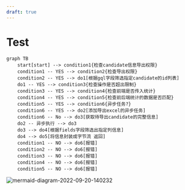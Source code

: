 ```yaml
---
draft: true
---
```


# Test

```mermaid
graph TB
	start[start] --> condition1{检查candidate信息导出权限}
	condition1 -- YES --> condition2{检查导出权限}
	condition2 -- YES --> do1[根据gql字段筛选指定candidate的id列表]
	do1 -- YES --> condition3{检查操作是否超出限制}
	condition3 -- YES --> condition4{检查前端是否传入统计}
	condition4 -- YES --> condition5{检查前后端统计的数据是否匹配}
	condition5 -- YES --> condition6{异步任务?}
	condition6 -- YES --> do2[添加导出excel的异步任务]
	condition6 -- No --> do3[获取待导出candidate的完整信息]
	do2 -- 异步执行 --> do3
	do3 --> do4[根据fields字段筛选出指定列信息]
	do4 --> do5[将信息封装成字节流 返回]
	condition1 -- NO --> do6[报错]
	condition2 -- NO --> do6[报错]
	condition3 -- NO --> do6[报错]
	condition4 -- NO --> do6[报错]
	condition5 -- NO --> do6[报错]
```

![mermaid-diagram-2022-09-20-140232](/Users/nicksun/Downloads/mermaid-diagram-2022-09-20-140232.svg)
